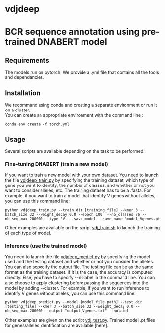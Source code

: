 # vdjdeep

# BCR sequence annotation using pre-trained DNABERT model

## Requirements
The models run on pytorch. We provide a .yml file that contains all the tools and dependancies.

## Installation
We recommand using conda and creating a separate environment or run it on a cluster.  
You can create an appropriate environment with the command line :
```
conda env create -f torch.yml
```

## Usage
Several scripts are available depending on the task to be performed.

### Fine-tuning DNABERT (train a new model)
If you want to train a new model with your own dataset. 
You need to launch the file [vdjdeep_train.py](https://github.com/kdradjat/vdjdeep/blob/main/single_task/vdjdeep_train.py) by specifying the training dataset, which type of gene you want to identify, the number of classes, and whether or not you want to consider alleles, etc. The training dataset has to be a .fasta. 
For example, if you want to train a model that identify V genes without alleles, you can use this command line:
```
python vdjdeep_train.py --train_dir [training_file] --kmer 3 --batch_size 32 --weight_decay 0.0 --epoch 100  --nb_classes 76 --nb_seq_max 200000 --type 'V' --save_model --save_name 'model_Vgenes.pt
```
Other examples are available on the script [vdj_train.sh](https://github.com/kdradjat/vdjdeep/blob/main/vdj_train.sh) to launch the training of each type of model.

### Inference (use the trained model)
You need to launch the file [vdjdeep_predict.py](https://github.com/kdradjat/vdjdeep/blob/main/single_task/vdjdeep_predict.py) by specifying the model used and the testing dataset and whether or not you consider the alleles. You can also scpecify the output file. 
The testing file can be as the same format as the training dataset. If it is the case, the accuracy is computed directly. Else, you have to specify --nolabel in the command line. 
You can also choose to apply clustering before passing the sequences into the model by adding --cluster. 
For example, if you want to run inference to identify V genes without alleles, you can use this command line:
```
python vdjdeep_predict.py --model [model_file_path] --test_dir [testing_file] --kmer 3 --batch_size 32 --weight_decay 0.0 --nb_seq_max 200000 --output "output_Vgenes.txt" --nolabel 
```
Other examples are given on the script [vdj_test.py](https://github.com/kdradjat/vdjdeep/blob/main/vdj_test.sh). 
Trained model .pt files for genes/alleles identification are available [here].
